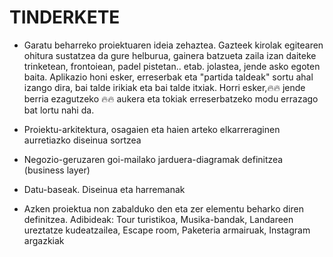 # TINDERKETE

- Garatu beharreko proiektuaren ideia zehaztea.
  Gazteek kirolak egitearen ohitura sustatzea da gure helburua, gainera batzueta zaila izan daiteke trinketean, frontoiean, padel pistetan.. etab. jolastea, jende asko egoten baita. 
  Aplikazio honi esker, erreserbak eta "partida taldeak" sortu ahal izango dira, bai talde irikiak eta bai talde itxiak. Horri esker,🔥🔥 jende berria ezagutzeko 🔥🔥 aukera eta tokiak erreserbatzeko modu errazago bat lortu nahi da. 
  
- Proiektu-arkitektura, osagaien eta haien arteko elkarreraginen aurretiazko diseinua sortzea

  
- Negozio-geruzaren goi-mailako jarduera-diagramak definitzea (business layer)

  
- Datu-baseak. Diseinua eta harremanak

  
- Azken proiektua non zabalduko den eta zer elementu beharko diren definitzea.
  Adibideak: Tour turistikoa, Musika-bandak, Landareen ureztatze kudeatzailea, Escape room, Paketeria armairuak, Instagram argazkiak
